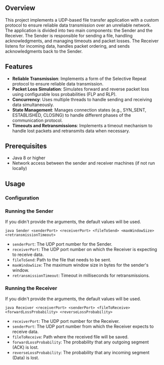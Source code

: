 ## Overview
This project implements a UDP-based file transfer application with a custom protocol to ensure reliable data transmission over an unreliable network. The application is divided into two main components: the Sender and the Receiver. The Sender is responsible for sending a file, handling acknowledgments, and managing timeouts and packet losses. The Receiver listens for incoming data, handles packet ordering, and sends acknowledgments back to the Sender.

## Features
- **Reliable Transmission**: Implements a form of the Selective Repeat protocol to ensure reliable data transmission.
- **Packet Loss Simulation**: Simulates forward and reverse packet loss using configurable loss probabilities (FLP and RLP).
- **Concurrency**: Uses multiple threads to handle sending and receiving data simultaneously.
- **State Management**: Manages connection states (e.g., SYN_SENT, ESTABLISHED, CLOSING) to handle different phases of the communication protocol.
- **Timeouts and Retransmissions**: Implements a timeout mechanism to handle lost packets and retransmits data when necessary.

## Prerequisites
- Java 8 or higher
- Network access between the sender and receiver machines (if not run locally)

## Usage
### Configuration

### Running the Sender
If you didn't provide the arguments, the default values will be used.
```
java Sender <senderPort> <receiverPort> <fileToSend> <maxWindowSize> <retransmissionTimeout>
```

- `senderPort`: The UDP port number for the Sender.
- `receiverPort`: The UDP port number on which the Receiver is expecting to receive data.
- `fileToSend`: Path to the file that needs to be sent.
- `maxWindowSize`: The maximum window size in bytes for the sender's window.
- `retransmissionTimeout`: Timeout in milliseconds for retransmissions.

### Running the Receiver
If you didn't provide the arguments, the default values will be used.
```
java Receiver <receiverPort> <senderPort> <fileToReceive> <forwardLossProbability> <reverseLossProbability>
```
- `receiverPort`: The UDP port number for the Receiver.
- `senderPort`: The UDP port number from which the Receiver expects to receive data.
- `fileToReceive`: Path where the received file will be saved.
- `forwardLossProbability`: The probability that any outgoing segment (ACK) is lost.
- `reverseLossProbability`: The probability that any incoming segment (Data) is lost.